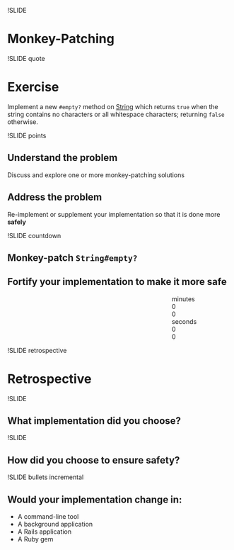 !SLIDE 
# Monkey-Patching #

!SLIDE quote
# Exercise #

Implement a new `#empty?` method on [String](http://rubydoc.info/stdlib/core/1.9.3/String) which returns `true` when the string contains no characters or all whitespace characters; returning `false` otherwise.

!SLIDE points

## Understand the problem

Discuss and explore one or more monkey-patching solutions

## Address the problem

Re-implement or supplement your implementation so that it is done more **safely**

!SLIDE countdown

## Monkey-patch `String#empty?`
## Fortify your implementation to make it more **safe**

<!-- Countdown dashboard start -->
<div id="countdown_dashboard" style="margin-left: 372px; width: 350px">
  
  <div class="dash minutes_dash">
    <span class="dash_title">minutes</span>
    <div class="digit">0</div>
    <div class="digit">0</div>
  </div>

  <div class="dash seconds_dash">
    <span class="dash_title">seconds</span>
    <div class="digit">0</div>
    <div class="digit">0</div>
  </div>

</div>
<!-- Countdown dashboard end -->

<script>
$('#countdown_dashboard').countDown({
    targetOffset: {
        'day':      0,
        'month':    0,
        'year':     0,
        'hour':     0,
        'min':      45,
        'sec':      0
    }
});
</script>


!SLIDE retrospective

# Retrospective

!SLIDE

## What implementation did you choose?

!SLIDE

## How did you choose to ensure **safety**?

!SLIDE bullets incremental

## Would your implementation change in:

* A command-line tool
* A background application
* A Rails application
* A Ruby gem
